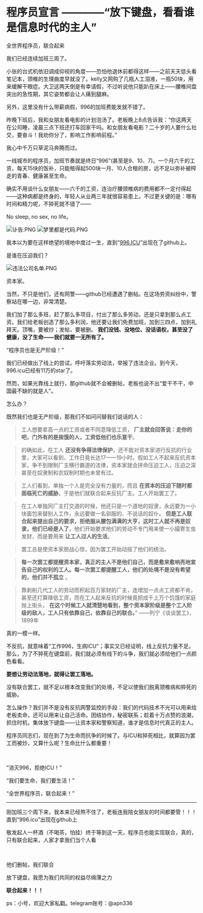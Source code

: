 程序员宣言
————“放下键盘，看看谁是信息时代的主人”
====

全世界程序员，联合起来

我们已经连续加班三周了。

小张的台式机依旧调成仰视的角度——恐怕他退休前都得这样——之前天天低头看笔记本，颈椎的生理曲度早就没了。kelly又网购了几瓶人工泪液，一瓶50块，用来缓解干眼症。大卫这两天倒是有幸请假，不过听说他只能趴在床上——腰椎间盘突出的急性期，其它姿势都会让人痛到腿麻。

另外，这里没有什么带薪病假，996的加班费能发就不错了。

昨晚下班后，我和女朋友看电影的计划泡汤了。老板晚上8点告诉我：“你这两天在公司睡，凌晨三点下班还打车回家干吗。和女朋友看电影？二十岁的人要什么社交，要奋斗！我劝你分了，影响工作影响前程。”

我心中千万只草泥马奔腾而过。

一线城市的程序员，加班节奏就是终日“996”(甚至是9、10、7)。一个月六千的工资，每天15块的饭补，只能租得起500块一月、10人合租的房，远不足以弥补被榨走的青春、健康甚至生命。

确实不用谈什么女朋友——六千的工资，连治疗腰颈椎病的费用都不一定付得起——这种病都是终身的，年轻人从业两三年就很容易患上。不过更关键的是：哪有时间和精力呢，不猝死就不错了——

No sleep, no sex, no life。



<img src="https://i.loli.net/2019/03/30/5c9f6ebfbd582.png" alt="讣告.PNG" title="讣告.PNG" align="center" />

<img src="https://i.loli.net/2019/03/30/5c9f6ed67115e.png" alt="梦里都是代码.PNG" title="梦里都是代码.PNG" align="center" />

我本以为要在这样绝望的境地中度过一生，直到“<a href="https://996.icu/#/zh_CN">996.ICU</a>”出现在了github上。


是谁在压迫我们？

<img src="https://i.loli.net/2019/03/30/5c9f6ec173965.png" alt="违法公司名单.PNG" title="违法公司名单.PNG" align="center" />

资本家。

当然，不只是他们，还有网警——github已经遭遇了删帖。在这场劳资纠纷中，警察站在哪一边，非常清楚。

我们加了那么多班，赶了那么多项目，付出了那么多劳动，还是只拿到那么点工资。我们给老板创造了那么多利润，他还要让我们免费加班，加到三四点，加到礼拜天。顶嘴，要被炒；发帖，要被删。 **我们没钱、没地位、没话语权，甚至没了健康，没了生命——我们就要一无所有了。**

“程序员也是无产阶级！”

我们已经做出了线上的尝试，呼吁落实劳动法，举报了违法企业。到今天，996.icu已经有11万的star了。

然而，如果光靠线上就行，那github就不会被删帖，老板也说不出“爱干不干，中国最不缺的就是人”。

怎么办？

既然我们也是无产阶级，那我们不如问问替我们说话的人：

> 工人想要拿高一点的工资或者不同意降低工资， **厂主就会回答说：走你的吧，门外有的是挨饿的人，工资低他们也乐意干**。

> 的确如此，在工人 **还没有争得法律保护**，还不能对资本家进行反抗的行业里，大家可以看到，工作日竟长达17——19小时。假如工人不起来反抗资本家，争不到限制厂主横行霸道的法律，资本家就会拼命压迫工人，压迫之深甚至在奴隶制和农奴制时期也未曾有过。

> 工人们看到，单独一个人是完全没有力量的，而且 **在资本的压迫下随时都面临死亡的威胁**，于是他们就联合起来反抗厂主。工人开始罢工了。

> 在工人单独同厂主打交道的时候，他还只是一个道地的奴隶，永远要为一小块面包来替别人工作，永远要做一名驯服的、不说话的奴仆。 **但是工人联合起来提出自己的要求，拒绝服从腰包满满的大亨，这时工人就不再是奴隶，他们已经是人了**，他们开始要求他们的劳动不专门用来使一小撮寄生虫发财，而是要用来 **让工人过人的生活**。

> 罢工总是使资本家胆战心惊，因为罢工开始动摇了他们的统治。

> **每一次罢工都提醒资本家，真正的主人不是他们自己，而是愈来愈响亮地宣告自己的权利的工人。每一次罢工都提醒工人，他们的处境不是没有希望的，他们并不孤立** 。

> 靠剥削几代工人的劳动而积起百万家财的厂主，连增加一点点工资都不肯，甚至还打算降低工资，而在工人起来反抗的时候竟把成千上万个饥饿的家庭抛上街头， **在这个时候工人就清楚地看到，整个资本家阶级是整个工人阶级的敌人，工人只有依靠自己，依靠自己的联合。**”
——列宁《谈谈罢工》，1899年

真的一模一样。

不反抗，就意味着“工作996，生病ICU”；事实又已经证明，线上反抗力量不足。那么，为了不猝死在键盘前，我们就必须有线下的斗争，我们就必须给他们一点颜色看看。

**要想让劳动法落地，就得让罢工落地。**

没有联合罢工，就不足以根本改变我们的处境，不足以使我们脱离颈椎病和猝死的威胁。

怎么操作？我们并不是没有反抗网警监控的手段：我们的代码技术不光可以用来给老板卖命，还可以用来让自己活命。团结协作，秘密联系；趁着十万点赞的浪潮，抓住时机，集体放下键盘——让资本家和警察知道，谁才是信息时代真正的主人。

程序员同志们，现在到了为生命而抗争的时候了。与ICU和猝死相比，就算因为罢工而被炒，又算什么呢？生命比什么都重要！

<br />

“消灭996，拒绝ICU！”

“我们要生命，我们要生活！”

“全世界程序员，联合起来！”

---
刚加班三个周下来，我本来已经熬不住了，老板连我陪女朋友的时间都要管！！！直到“996.icu”出现在github上

敬发起人一杯酒（不喝茶，怕挂）终于等到这一天，程序员也能实现联合，真的，只有联合起来，人家才拿我们当个人看

<br />

他们删帖，我们联合

放下键盘，我愿为我们共同的权益尽绵薄之力

**联合起来！！！**

ps：小号，欢迎大家私戳。telegram账号：@apn336
